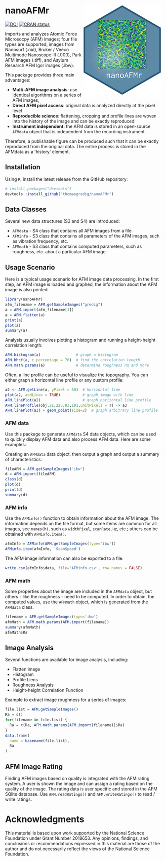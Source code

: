 # nanoAFMr <img src="man/figures/logo.png" align="right" width="250"/>

<!-- badges: start -->
[![DOI](https://zenodo.org/badge/580499036.svg)](https://zenodo.org/badge/latestdoi/580499036)
[![CRAN status](https://www.r-pkg.org/badges/version/nanoAFMr)](https://CRAN.R-project.org/package=nanoAFMr)
<!-- badges: end -->

Imports and analyzes Atomic Force Microsocpy (AFM) images; four file types are supported, images from Nanosurf (.nid), Bruker / Veeco Multimode Nanoscope III (.000), Park AFM images (.tiff), and Asylum Research AFM Igor images (.ibw).

This package provides three main advantages:

-   **Multi-AFM image analysis**: use identical algorithms on a series of AFM images;
-   **Direct AFM pixel access**: original data is analyzed directly at the pixel level
-   **Reproducible science**: flattening, cropping and profile lines are woven into the history of the image and can be exactly reproduced
-   **Instrument independent**: the AFM data is stored in an open-source `AFMdata` object that is independent from the recording instrument

Therefore, a publishable figure can be produced such that it can be exactly reproduced from the original data. The entire process is stored in the AFMdata as a 'history' element. 


## Installation

Using `R`, install the latest release from the GitHub repository:

``` r
# install.packages("devtools")
devtools::install_github("thomasgredig/nanoAFMr")
```

## Data Classes

Several new data structures (S3 and S4) are introduced:

-   `AFMdata` - S4 class that contains all AFM images from a file
-   `AFMinfo` - S3 class that contains all parameters of the AFM images, such as vibration frequency, etc.
-   `AFMmath` - S3 class that contains computed parameters, such as roughness, etc. about a particular AFM image

## Usage Scenario

Here is a typical usage scenario for AFM image data processing. In the first step, an AFM image is loaded and graphed, the information about the AFM image is also printed.

``` r
library(nanoAFMr)
afm_filename = AFM.getSampleImages("gredig")
a = AFM.import(afm_filename[1])
a = AFM.flatten(a)
print(a)
plot(a)
summary(a)
```

Analysis usually involves plotting a histogram and running a height-height correlation length:

``` r
AFM.histogram(a)                # graph a histogram
AFM.hhcf(a, r.percentage = 70)  # find the correlation length
AFM.math.params(a)              # determine roughness Rq and more
```

Often, a line profile can be useful to visualize the topography. You can either graph a horizontal line profile or any custom profile:

``` r
a2 <- AFM.getLine(a, yPixel = 50)  # horizontal line
plot(a2, addLines = TRUE)          # graph image with line
AFM.linePlot(a2)                   # graph horizontal line profile
AFM.lineProfile(obj,21,225,83,191,unitPixels = T) -> a3
AFM.linePlot(a3) + geom_point(size=2)  # graph arbitrary line profile
```

### AFM data

Use this package to generate `AFMdata` S4 data objects, which can be used to quickly display AFM data and also process AFM data. Here are some examples:

Creating an `AFMdata` data object, then output a graph and output a summary of characteristics:

``` r
fileAFM = AFM.getSampleImages('ibw')
d = AFM.import(fileAFM)
class(d)
plot(d)
print(d)
summary(d)
```

### AFM info

Use the `AFMinfo()` function to obtain information about the AFM image. The information depends on the file format, but some items are common for all images, see `names(h)`, such as `widthPixel`, `scanRate.Hz`, etc.; others can be obtained with `AFMinfo.item()`.

``` r
afmInfo = AFMinfo(AFM.getSampleImages(type='ibw'))
AFMinfo.item(afmInfo, 'ScanSpeed')
```

The AFM image information can also be exported to a file.

``` r
write.csv(afmInfo$data, file='AFMinfo.csv', row.names = FALSE)
```

### AFM math

Some properties about the image are included in the `AFMdata` object, but others - like the roughness - need to be computed. In order to obtain, the computed values, use the `AFMmath` object, which is generated from the `AFMdata` class.

``` r
filename = AFM.getSampleImages(type='ibw')
afmMath = AFM.math.params(AFM.import(filename))
summary(afmMath)
afmMath$Ra
```

## Image Analysis

Several functions are available for image analysis, including:

-   Flatten image
-   Histogram
-   Profile Liens
-   Roughness Analysis
-   Height-height Correlation Function

Example to extract image roughness for a series of images:

``` r
file.list = AFM.getSampleImages()
Ra = c()
for(filename in file.list) {
  Ra = c(Ra, AFM.math.params(AFM.import(filename))$Ra)
}
data.frame(
  name = basename(file.list),
  Ra
)
```

## AFM Image Rating

Finding AFM images based on quality is integrated with the AFM rating system. A user is shown the image and can assign a rating based on the quality of the image. The rating data is user specific and stored in the AFM SQlite database. Use `AFM.readRatings()` and `AFM.writeRatings()` to read / write ratings.

# Acknowledgments

This material is based upon work supported by the National Science Foundation under Grant Number 2018653. Any opinions, findings, and conclusions or recommendations expressed in this material are those of the author and do not necessarily reflect the views of the National Science Foundation.
